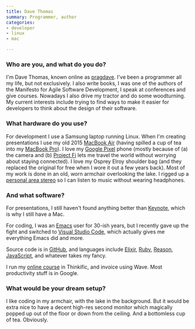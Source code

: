 ```yaml
---
title: Dave Thomas
summary: Programmer, author
categories:
- developer
- linux
- mac

---
```


### Who are you, and what do you do?

I'm Dave Thomas, known online as [pragdave](https://pragdave.me/ "Dave's website."). I've been a programmer all my life, but not exclusively. I also write books, I was one of the authors of the Manifesto for Agile Software Development, I speak at conferences and give courses. Nowadays I also drive my tractor and do some woodturning. My current interests include trying to find ways to make it easier for developers to think about the design of their software.

### What hardware do you use?

For development I use a Samsung laptop running Linux. When I'm creating presentations I use my old 2015 [MacBook Air][macbook-air] (having spilled a cup of tea into my [MacBook Pro][macbook-pro]). I love my [Google Pixel][pixel] phone (mostly because of (a) the camera and (b) [Project Fi][google-fi] lets me travel the world without worrying about staying connected). I love my Osprey Elroy shoulder bag (and they replaced the original for free when I wore it out a few years back). Most of my work is done in an old, worn armchair overlooking the lake. I rigged up a [personal area stereo](https://pragdave.me/blog/2015/08/06/personal-area-stereo.html "Dave's post about his personal area stereo setup.") so I can listen to music without wearing headphones.

### And what software?

For presentations, I still haven't found anything better than [Keynote][], which is why I still have a Mac.

For coding, I was an [Emacs][] user for 30-ish years, but I recently gave up the fight and switched to [Visual Studio Code][visual-studio-code], which actually gives me everything Emacs did and more.

Source code is in [GitHub][], and languages include [Elixir][], [Ruby][], [Reason][reason.2], [JavaScript][], and whatever takes my fancy.

I run my [online course](http://codestool.coding-gnome.com/ "Dave's programming courses.") in Thinkific, and invoice using Wave. Most productivity stuff is in Google.

### What would be your dream setup?

I like coding in my armchair, with the lake in the background. But it would be extra nice to have a decent high-res second monitor which magically popped up out of the floor or down from the ceiling. And a bottomless cup of tea. Obviously.

[macbook-air]: https://www.apple.com/macbook-air/ "A very thin laptop."
[macbook-pro]: https://www.apple.com/macbook-pro/ "A laptop."
[pixel]: https://store.google.com/product/pixel_phone "A 5 inch Android smartphone."
[elixir]: https://elixir-lang.org/ "A functional programming language."
[emacs]: http://www.gnu.org/software/emacs/ "A free open-source text editor."
[github]: https://github.com/ "A Git code repository service."
[google-fi]: https://en.wikipedia.org/wiki/Google_Fi "A cellular/wifi networking service."
[javascript]: https://en.wikipedia.org/wiki/JavaScript "An interpreted scripting language."
[keynote]: https://www.apple.com/keynote/ "Presentation software for the Mac."
[reason.2]: https://reasonml.github.io/ "A flavour of OCaml targeted at JavaScript developers."
[ruby]: https://www.ruby-lang.org/en/ "An interpreted scripting language."
[visual-studio-code]: https://code.visualstudio.com/ "A development IDE."
